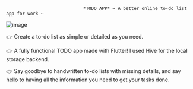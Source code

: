                                  *TODO APP* ~ A better online to-do list app for work ~

![image](https://user-images.githubusercontent.com/98585144/211211647-7b78ba68-1037-45f2-b0ec-110b8c9e2b42.png)

👉 Create a to-do list as simple or detailed as you need.

👉 A fully functional TODO app made with Flutter! I used Hive for the local storage backend.

👉 Say goodbye to handwritten to-do lists with missing details, and say hello to having all the information you need to get your tasks done.
